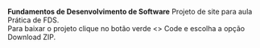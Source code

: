 **Fundamentos de Desenvolvimento de Software**
Projeto de site para aula Prática de FDS.  
Para baixar o projeto clique no botão verde <> Code e escolha a opção Download ZIP.
